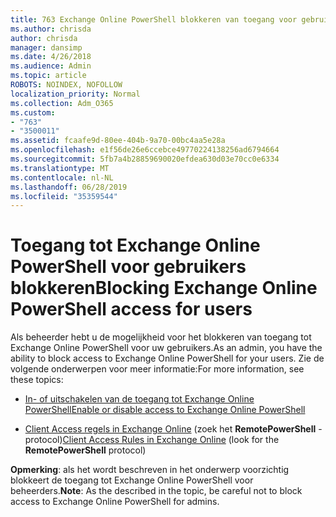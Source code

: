 ```yaml
---
title: 763 Exchange Online PowerShell blokkeren van toegang voor gebruikers
ms.author: chrisda
author: chrisda
manager: dansimp
ms.date: 4/26/2018
ms.audience: Admin
ms.topic: article
ROBOTS: NOINDEX, NOFOLLOW
localization_priority: Normal
ms.collection: Adm_O365
ms.custom:
- "763"
- "3500011"
ms.assetid: fcaafe9d-80ee-404b-9a70-00bc4aa5e28a
ms.openlocfilehash: e1f56de26e6ccebce49770224138256ad6794664
ms.sourcegitcommit: 5fb7a4b28859690020efdea630d03e70cc0e6334
ms.translationtype: MT
ms.contentlocale: nl-NL
ms.lasthandoff: 06/28/2019
ms.locfileid: "35359544"
---
```

# <a name="blocking-exchange-online-powershell-access-for-users"></a><span data-ttu-id="1ebd1-102">Toegang tot Exchange Online PowerShell voor gebruikers blokkeren</span><span class="sxs-lookup"><span data-stu-id="1ebd1-102">Blocking Exchange Online PowerShell access for users</span></span>
<span data-ttu-id="1ebd1-103">Als beheerder hebt u de mogelijkheid voor het blokkeren van toegang tot Exchange Online PowerShell voor uw gebruikers.</span><span class="sxs-lookup"><span data-stu-id="1ebd1-103">As an admin, you have the ability to block access to Exchange Online PowerShell for your users.</span></span> <span data-ttu-id="1ebd1-104">Zie de volgende onderwerpen voor meer informatie:</span><span class="sxs-lookup"><span data-stu-id="1ebd1-104">For more information, see these topics:</span></span>

- [<span data-ttu-id="1ebd1-105">In- of uitschakelen van de toegang tot Exchange Online PowerShell</span><span class="sxs-lookup"><span data-stu-id="1ebd1-105">Enable or disable access to Exchange Online PowerShell</span></span>](https://docs.microsoft.com/powershell/exchange/exchange-online/disable-access-to-exchange-online-powershell)

- <span data-ttu-id="1ebd1-106">[Client Access regels in Exchange Online](https://technet.microsoft.com/library/mt842508.aspx) (zoek het **RemotePowerShell** -protocol)</span><span class="sxs-lookup"><span data-stu-id="1ebd1-106">[Client Access Rules in Exchange Online](https://technet.microsoft.com/library/mt842508.aspx) (look for the **RemotePowerShell** protocol)</span></span> 

<span data-ttu-id="1ebd1-107">**Opmerking**: als het wordt beschreven in het onderwerp voorzichtig blokkeert de toegang tot Exchange Online PowerShell voor beheerders.</span><span class="sxs-lookup"><span data-stu-id="1ebd1-107">**Note**: As the described in the topic, be careful not to block access to Exchange Online PowerShell for admins.</span></span>
